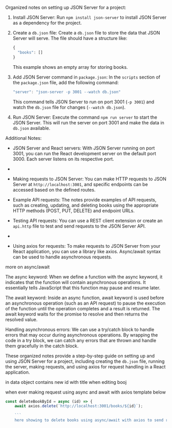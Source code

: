 Organized notes on setting up JSON Server for a project:

1. Install JSON Server: Run `npm install json-server` to install JSON Server as a dependency for the project.

2. Create a `db.json` file: Create a `db.json` file to store the data that JSON Server will serve. The file should have a structure like:

   ```js
   {
     "books": []
   }
   ```

   This example shows an empty array for storing books.

3. Add JSON Server command in `package.json`: In the `scripts` section of the `package.json` file, add the following command:

   ```js
   "server": "json-server -p 3001 --watch db.json"
   ```

   This command tells JSON Server to run on port 3001 (`-p 3001`) and watch the `db.json` file for changes (`--watch db.json`).

4. Run JSON Server: Execute the command `npm run server` to start the JSON Server. This will run the server on port 3001 and make the data in `db.json` available.

Additional Notes:

- JSON Server and React servers: With JSON Server running on port 3001, you can run the React development server on the default port 3000. Each server listens on its respective port.
-
- Making requests to JSON Server: You can make HTTP requests to JSON Server at `http://localhost:3001`, and specific endpoints can be accessed based on the defined routes.

- Example API requests: The notes provide examples of API requests, such as creating, updating, and deleting books using the appropriate HTTP methods (POST, PUT, DELETE) and endpoint URLs.
- Testing API requests: You can use a REST client extension or create an `api.http` file to test and send requests to the JSON Server API.
-
- Using axios for requests: To make requests to JSON Server from your React application, you can use a library like axios. Async/await syntax can be used to handle asynchronous requests.

more on async/await

The async keyword: When we define a function with the async keyword, it indicates that the function will contain asynchronous operations. It essentially tells JavaScript that this function may pause and resume later.

The await keyword: Inside an async function, await keyword is used before an asynchronous operation (such as an API request) to pause the execution of the function until the operation completes and a result is returned. The await keyword waits for the promise to resolve and then returns the resolved value.

Handling asynchronous errors: We can use a try/catch block to handle errors that may occur during asynchronous operations. By wrapping the code in a try block, we can catch any errors that are thrown and handle them gracefully in the catch block.

These organized notes provide a step-by-step guide on setting up and using JSON Server for a project, including creating the `db.json` file, running the server, making requests, and using axios for request handling in a React application.

in data object contains new id with title when editing booj

when ever making request using async and await with axios template below

````js
const deleteBookById = async (id) => {
    await axios.delete(`http://localhost:3001/books/${id}`);

    ```
    here showing to delete books using async/await with axios to send rdelete request

````
